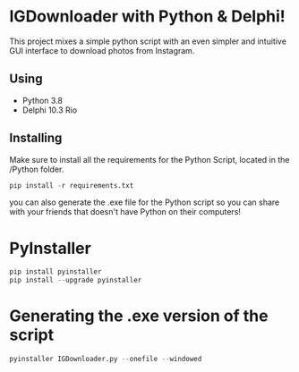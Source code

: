 # IGDownloader with Python & Delphi!

This project mixes a simple python script with an even simpler and intuitive GUI interface to download photos from Instagram.

## Using
* Python 3.8
* Delphi 10.3 Rio

## Installing

Make sure to install all the requirements for the Python Script, located in the /Python folder.

```python
pip install -r requirements.txt
```

you can also generate the .exe file for the Python script so you can share with your friends that doesn't have Python on their computers!


# PyInstaller
```python
pip install pyinstaller
pip install --upgrade pyinstaller
```
# Generating the .exe version of the script
```python
pyinstaller IGDownloader.py --onefile --windowed
```
